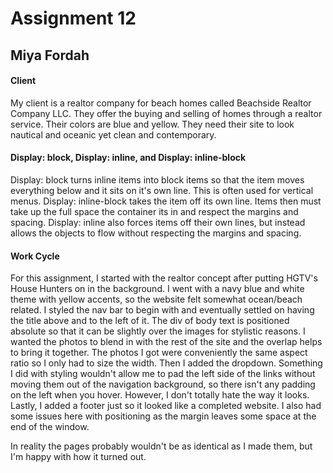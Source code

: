 # Assignment 12
## Miya Fordah
#### Client

My client is a realtor company for beach homes called Beachside Realtor Company LLC. They offer the buying and selling of homes through a realtor service. Their colors are blue and yellow. They need their site to look nautical and oceanic yet clean and contemporary.

#### Display: block, Display: inline, and Display: inline-block

Display: block turns inline items into block items so that the item moves everything below and it sits on it's own line. This is often used for vertical menus. Display: inline-block takes the item off its own line. Items then must take up the full space the container its in and respect the margins and spacing. Display: inline also forces items off their own lines, but instead allows the objects to flow without respecting the margins and spacing.

#### Work Cycle

For this assignment, I started with the realtor concept after putting HGTV's House Hunters on in the background. I went with a navy blue and white theme with yellow accents, so the website felt somewhat ocean/beach related. I styled the nav bar to begin with and eventually settled on having the title above and to the left of it. The div of body text is positioned absolute so that it can be slightly over the images for stylistic reasons. I wanted the photos to blend in with the rest of the site and the overlap helps to bring it together. The photos I got were conveniently the same aspect ratio so I only had to size the width. Then I added the dropdown. Something I did with styling wouldn't allow me to pad the left side of the links without moving them out of the navigation background, so there isn't any padding on the left when you hover. However, I don't totally hate the way it looks. Lastly, I added a footer just so it looked like a completed website. I also had some issues here with positioning as the margin leaves some space at the end of the window.

In reality the pages probably wouldn't be as identical as I made them, but I'm happy with how it turned out.
